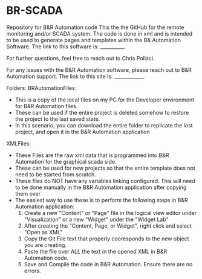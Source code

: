 # BR-SCADA
Repository for B&amp;R Automation code
This the the GitHub for the remote monitoring and/or SCADA system. The code is done in xml and is intended to be used to generate pages and templates within the B&amp; Automation Software.
The link to this software is: __________. 

For further questions, feel free to reach out to Chris Pollaci. 

For any issues with the B&amp;R Automation software, please reach out to B&amp;R Automation support.
The link to this site is: ____________. 


Folders: 
BRAutomationFiles: 
  - This is a copy of the local files on my PC for the Developer environment for B&amp;R Automation files. 
  - These can be used if the entire project is deleted somehow to restore the project to the last saved state.
  - In this scenario, you can download the entire folder to replicate the lost project, and open it in the B&amp;R Automation application

XMLFiles: 
  - These Files are the raw xml data that is programmed into B&amp;R Automation for the graphical scada side. 
  - These can be used for new projects so that the entire template does not need to be started from scratch.
  - These files do NOT have any variables linking configured. This will need to be done manually in the B&amp;R Automation application after copying them over
  - The easiest way to use these is to perform the following steps in B&amp;R Automation application:
    1. Create a new "Content" or "Page" file in the logical view editor under "Visualization" or a new "Widget" under the "Widget Lab"
    2. After creating the "Content, Page, or Widget", right click and select "Open as XML"
    3. Copy the Git File text that properly cooresponds to the new object you are creating.
    4. Paste the file over ALL the text in the opened XML in B&amp;R Automation code.
    5. Save and Compile the code in B&amp;R Automation. Ensure there are no errors.
   
  
